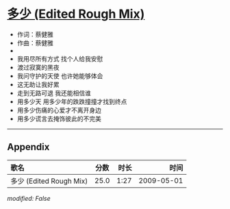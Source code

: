 # [多少 (Edited Rough Mix)](https://music.163.com/song?id=473058074)

* 作词：蔡健雅
* 作曲：蔡健雅
* 
* 我用尽所有方式 找个人给我安慰
* 渡过寂寞的黑夜
* 我问守护的天使 也许她能够体会
* 这无助让我好累
* 走到无路可退 我还能相信谁
* 用多少天 用多少年的跌跌撞撞才找到终点
* 用多少伤痛的心爱才不离开身边
* 用多少谎言去掩饰彼此的不完美


---

## Appendix

|歌名|分数|时长|时间|
|:---|:---:|---:|---:|
|多少 (Edited Rough Mix)|25.0|1:27|2009-05-01

*modified: False*
